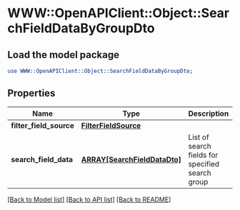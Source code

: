 # WWW::OpenAPIClient::Object::SearchFieldDataByGroupDto

## Load the model package
```perl
use WWW::OpenAPIClient::Object::SearchFieldDataByGroupDto;
```

## Properties
Name | Type | Description | Notes
------------ | ------------- | ------------- | -------------
**filter_field_source** | [**FilterFieldSource**](FilterFieldSource.md) |  | 
**search_field_data** | [**ARRAY[SearchFieldDataDto]**](SearchFieldDataDto.md) | List of search fields for specified search group | [optional] 

[[Back to Model list]](../README.md#documentation-for-models) [[Back to API list]](../README.md#documentation-for-api-endpoints) [[Back to README]](../README.md)


